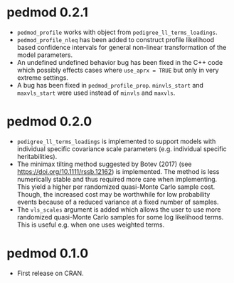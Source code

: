 # pedmod 0.2.1
* `pedmod_profile` works with object from `pedigree_ll_terms_loadings`.
* `pedmod_profile_nleq` has been added to construct profile likelihood based 
  confidence intervals for general non-linear transformation of the model 
  parameters.
* An undefined undefined behavior bug has been fixed in the C++ code which 
  possibly effects cases where `use_aprx = TRUE` but only in very extreme 
  settings.
* A bug has been fixed in `pedmod_profile_prop`. `minvls_start` and 
  `maxvls_start` were used instead of `minvls` and `maxvls`.

# pedmod 0.2.0
* `pedigree_ll_terms_loadings` is implemented to support models with individual 
  specific covariance scale parameters (e.g. individual specific 
  heritabilities).
* The minimax tilting method suggested by Botev (2017) (see 
  https://doi.org/10.1111/rssb.12162) is implemented. The method is less 
  numerically stable and thus required more care when implementing. This yield a 
  higher per randomized quasi-Monte Carlo sample cost. Though, the increased 
  cost may be worthwhile for low probability events because of a reduced 
  variance at a fixed number of samples.
* The `vls_scales` argument is added which allows the user to use more 
  randomized quasi-Monte Carlo samples for some log likelihood terms. This is 
  useful e.g. when one uses weighted terms.

# pedmod 0.1.0 
* First release on CRAN.
